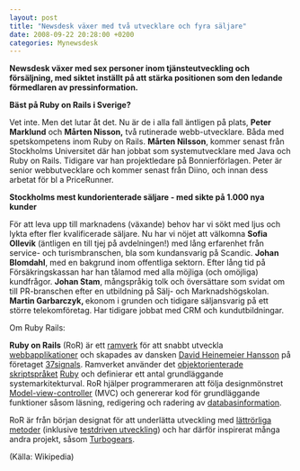```yaml
---
layout: post
title: "Newsdesk växer med två utvecklare och fyra säljare"
date: 2008-09-22 20:28:00 +0200
categories: Mynewsdesk
---
```

 <p><strong>Newsdesk växer med sex personer inom tjänsteutveckling och försäljning, med siktet inställt på att stärka positionen som den ledande förmedlaren av pressinformation.  <br></strong></p>
<p><strong>Bäst på Ruby on Rails i Sverige?</strong></p>
<p>Vet inte. Men det lutar åt det. Nu är de i alla fall äntligen på plats, <strong>Peter Marklund</strong> och <strong>Mårten Nisson,</strong> två rutinerade webb-utvecklare. Båda med spetskompetens inom Ruby on Rails. <strong>Mårten Nilsson</strong>, kommer senast från Stockholms Universitet där han jobbat som systemutvecklare med Java och Ruby on Rails. Tidigare var han projektledare på Bonnierförlagen. Peter är senior webbutvecklare och kommer senast från Diino, och innan dess arbetat för bl a PriceRunner.</p>
<p><strong>Stockholms mest kundorienterade säljare - med sikte på 1.000 nya kunder</strong></p>
<p>För att leva upp till marknadens (växande) behov har vi sökt med ljus och lykta efter fler kvalificerade säljare. Nu har vi nöjet att välkomna <strong>Sofia Ollevik</strong> (äntligen en till tjej på avdelningen!) med lång erfarenhet från service- och turismbranschen, bla som kundansvarig på Scandic. <strong>Johan Blomdahl</strong>, med en bakgrund inom offentliga sektorn. Efter lång tid på Försäkringskassan har han tålamod med alla möjliga (och omöjliga) kundfrågor. <strong>Johan Stam</strong>, mångspråkig tolk och översättare som svidat om till PR-branschen efter en utbildning på Sälj- och Marknadshögskolan. <strong>Martin Garbarczyk, </strong> ekonom i grunden och tidigare säljansvarig på ett större telekomföretag. Har tidigare jobbat med CRM och kundutbildningar.</p>
<p>Om Ruby Rails:</p>
<p><strong>Ruby on Rails</strong> (RoR) är ett <a href="http://sv.wikipedia.org/w/index.php?title=Ramverk&amp;action=edit&amp;redlink=1" title="Ramverk [inte skriven än]" target="_blank">ramverk</a> för att snabbt utveckla <a href="http://sv.wikipedia.org/w/index.php?title=Webbapplikation&amp;action=edit&amp;redlink=1" title="Webbapplikation [inte skriven än]" target="_blank">webbapplikationer</a> och skapades av dansken <a href="http://sv.wikipedia.org/w/index.php?title=David_Heinemeier_Hansson&amp;action=edit&amp;redlink=1" title="David Heinemeier Hansson [inte skriven än]" target="_blank">David Heinemeier Hansson</a> på företaget <a href="http://sv.wikipedia.org/w/index.php?title=37signals&amp;action=edit&amp;redlink=1" title="37signals [inte skriven än]" target="_blank">37signals</a>. Ramverket använder det <a href="http://sv.wikipedia.org/wiki/Objektorientering" title="Objektorientering" target="_blank">objektorienterade</a> <a href="http://sv.wikipedia.org/wiki/Skriptspr%C3%A5k" title="Skriptspråk" target="_blank">skriptspråket</a> <a href="http://sv.wikipedia.org/wiki/Ruby" title="Ruby" target="_blank">Ruby</a> och definierar ett antal grundläggande systemarkitekturval. RoR hjälper programmeraren att följa designmönstret <a href="http://sv.wikipedia.org/wiki/Model-view-controller" title="Model-view-controller" target="_blank">Model-view-controller</a> (MVC) och genererar kod för grundläggande funktioner såsom läsning, redigering och radering av <a href="http://sv.wikipedia.org/wiki/Databas" title="Databas" target="_blank">databasinformation</a>.</p>
<p>RoR är från början designat för att underlätta utveckling med <a href="http://sv.wikipedia.org/wiki/L%C3%A4ttr%C3%B6rliga_metoder" title="Lättrörliga metoder" target="_blank">lättrörliga metoder</a> (inklusive <a href="http://sv.wikipedia.org/w/index.php?title=Testdriven_utveckling&amp;action=edit&amp;redlink=1" title="Testdriven utveckling [inte skriven än]" target="_blank">testdriven utveckling</a>) och har därför inspirerat många andra projekt, såsom <a href="http://sv.wikipedia.org/w/index.php?title=Turbogears&amp;action=edit&amp;redlink=1" title="Turbogears [inte skriven än]" target="_blank">Turbogears</a>.</p>
<p>(Källa: Wikipedia)</p>

